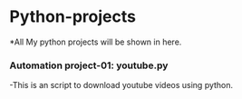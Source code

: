 # Python-projects
*All My python projects will be shown in here.
### Automation project-01: youtube.py
-This is an script to download youtube videos using python.
